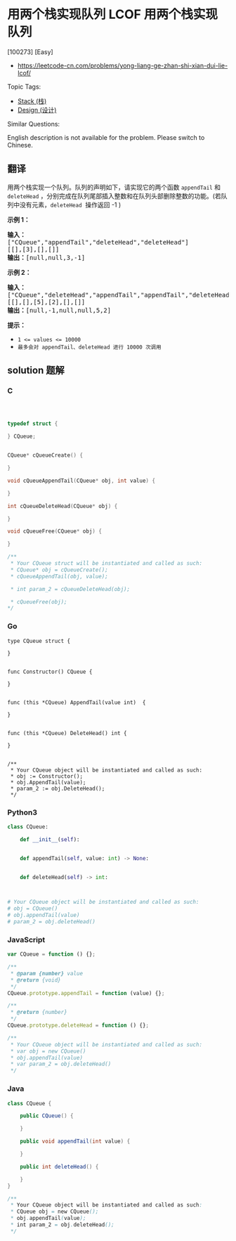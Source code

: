 # 用两个栈实现队列 LCOF 用两个栈实现队列

[100273] [Easy]

- https://leetcode-cn.com/problems/yong-liang-ge-zhan-shi-xian-dui-lie-lcof/

Topic Tags:

- [Stack (栈)](https://leetcode-cn.com/tag/stack/)
- [Design (设计)](https://leetcode-cn.com/tag/design/)

Similar Questions:

English description is not available for the problem. Please switch to Chinese.

## 翻译

用两个栈实现一个队列。队列的声明如下，请实现它的两个函数 `appendTail` 和 `deleteHead` ，分别完成在队列尾部插入整数和在队列头部删除整数的功能。(若队列中没有元素，`deleteHead`  操作返回 -1 )

**示例 1：**

<pre><strong>输入：</strong>
["CQueue","appendTail","deleteHead","deleteHead"]
[[],[3],[],[]]
<strong>输出：</strong>[null,null,3,-1]
</pre>

**示例 2：**

<pre><strong>输入：</strong>
["CQueue","deleteHead","appendTail","appendTail","deleteHead","deleteHead"]
[[],[],[5],[2],[],[]]
<strong>输出：</strong>[null,-1,null,null,5,2]
</pre>

**提示：**

- `1 <= values <= 10000`
- `最多会对 appendTail、deleteHead 进行 10000 次调用`

## solution 题解

### C

```c



typedef struct {

} CQueue;


CQueue* cQueueCreate() {

}

void cQueueAppendTail(CQueue* obj, int value) {

}

int cQueueDeleteHead(CQueue* obj) {

}

void cQueueFree(CQueue* obj) {

}

/**
 * Your CQueue struct will be instantiated and called as such:
 * CQueue* obj = cQueueCreate();
 * cQueueAppendTail(obj, value);

 * int param_2 = cQueueDeleteHead(obj);

 * cQueueFree(obj);
*/
```

### Go

```golang
type CQueue struct {

}


func Constructor() CQueue {

}


func (this *CQueue) AppendTail(value int)  {

}


func (this *CQueue) DeleteHead() int {

}


/**
 * Your CQueue object will be instantiated and called as such:
 * obj := Constructor();
 * obj.AppendTail(value);
 * param_2 := obj.DeleteHead();
 */
```

### Python3

```python
class CQueue:

    def __init__(self):


    def appendTail(self, value: int) -> None:


    def deleteHead(self) -> int:



# Your CQueue object will be instantiated and called as such:
# obj = CQueue()
# obj.appendTail(value)
# param_2 = obj.deleteHead()
```

### JavaScript

```javascript
var CQueue = function () {};

/**
 * @param {number} value
 * @return {void}
 */
CQueue.prototype.appendTail = function (value) {};

/**
 * @return {number}
 */
CQueue.prototype.deleteHead = function () {};

/**
 * Your CQueue object will be instantiated and called as such:
 * var obj = new CQueue()
 * obj.appendTail(value)
 * var param_2 = obj.deleteHead()
 */
```

### Java

```java
class CQueue {

    public CQueue() {

    }

    public void appendTail(int value) {

    }

    public int deleteHead() {

    }
}

/**
 * Your CQueue object will be instantiated and called as such:
 * CQueue obj = new CQueue();
 * obj.appendTail(value);
 * int param_2 = obj.deleteHead();
 */
```
